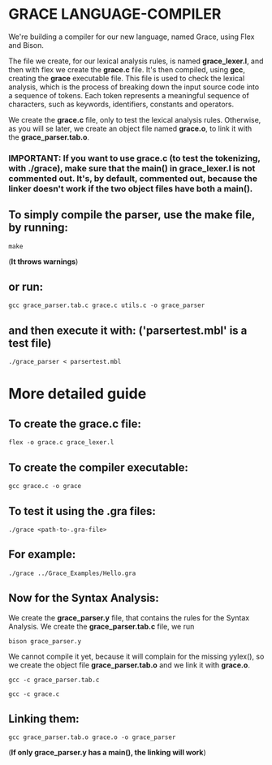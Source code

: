 # **GRACE LANGUAGE-COMPILER**

We're building a compiler for our new language, named Grace, using Flex and Bison.

The file we create, for our lexical analysis rules, is named **grace_lexer.l**, and then with flex we create the **grace.c** file.
It's then compiled, using **gcc**, creating the **grace** executable file. This file is used to check the lexical analysis, which is the process of breaking down the input source code into a sequence of tokens. Each token represents a meaningful sequence of characters, such as keywords, identifiers, constants and operators.

We create the **grace.c** file, only to test the lexical analysis rules. Otherwise, as you will se later,
we create an object file named **grace.o**, to link it with the **grace_parser.tab.o**.


### **IMPORTANT**: If you want to use grace.c (to test the tokenizing, with **./grace**), make sure that the **main()** in grace_lexer.l is not commented out. It's, by default, commented out, because the linker doesn't work if the two object files have both a main().

## To simply compile the parser, use the make file, by running:
```
make
```
(**It throws warnings**)

## or run:
```
gcc grace_parser.tab.c grace.c utils.c -o grace_parser
```
## and then execute it with: ('parsertest.mbl' is a test file)
```
./grace_parser < parsertest.mbl
```

# More detailed guide

## To create the grace.c file:
```
flex -o grace.c grace_lexer.l
```

## To create the compiler executable:
```
gcc grace.c -o grace
```

## To test it using the .gra files:
```
./grace <path-to-.gra-file>
```

## For example:
```
./grace ../Grace_Examples/Hello.gra
```

## Now for the Syntax Analysis:
We create the **grace_parser.y** file, that contains the rules for the Syntax Analysis.
We create the **grace_parser.tab.c** file, we run
```
bison grace_parser.y
```

We cannot compile it yet, because it will complain for the missing yylex(),
so we create the object file **grace_parser.tab.o** and we link it with **grace.o**.
```
gcc -c grace_parser.tab.c
```

```
gcc -c grace.c
```

## Linking them:
```
gcc grace_parser.tab.o grace.o -o grace_parser
```
(**If only grace_parser.y has a main(), the linking will work**)
